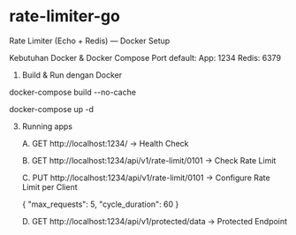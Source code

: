 # rate-limiter-go

Rate Limiter (Echo + Redis) — Docker Setup

Kebutuhan
    Docker & Docker Compose
    Port default:
        App: 1234
        Redis: 6379

1. Build & Run dengan Docker
   
docker-compose build --no-cache

docker-compose up -d

3. Running apps

    A. GET http://localhost:1234/ -> Health Check

    B. GET http://localhost:1234/api/v1/rate-limit/0101 -> Check Rate Limit

    C. PUT http://localhost:1234/api/v1/rate-limit/0101 -> Configure Rate Limit per Client

    {
      "max_requests": 5,
      "cycle_duration": 60
    }

    D. GET http://localhost:1234/api/v1/protected/data -> Protected Endpoint

